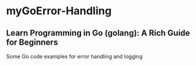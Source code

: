 # myGoError-Handling
## Learn Programming in Go (golang): A Rich Guide for Beginners
Some Go code examples for error handling and logging


